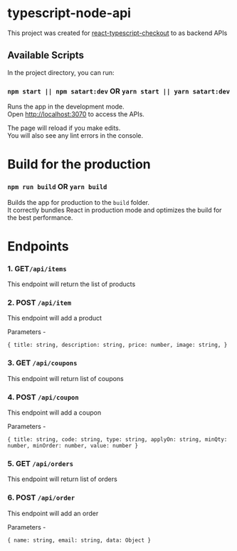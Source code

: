 # typescript-node-api

This project was created for [react-typescript-checkout](https://github.com/govindamandal/react-typescript-checkout/) to as backend APIs

## Available Scripts

In the project directory, you can run:

### `npm start || npm satart:dev` OR `yarn start || yarn satart:dev`

Runs the app in the development mode.\
Open [http://localhost:3070](http://localhost:3070) to access the APIs.

The page will reload if you make edits.\
You will also see any lint errors in the console.

# Build for the production

### `npm run build` OR `yarn build`

Builds the app for production to the `build` folder.\
It correctly bundles React in production mode and optimizes the build for the best performance.

# Endpoints

### 1. GET`/api/items`

This endpoint will return the list of products

### 2. POST `/api/item`

This endpoint will add a product

Parameters -

`{ title: string, description: string, price: number, image: string, }`

### 3. GET `/api/coupons`

This endpoint will return list of coupons

### 4. POST `/api/coupon`

This endpoint will add a coupon

Parameters -

`{ title: string, code: string, type: string, applyOn: string, minQty: number, minOrder: number, value: number }`

### 5. GET `/api/orders`

This endpoint will return list of orders

### 6. POST `/api/order`

This endpoint will add an order

Parameters -

`{ name: string, email: string, data: Object }`
